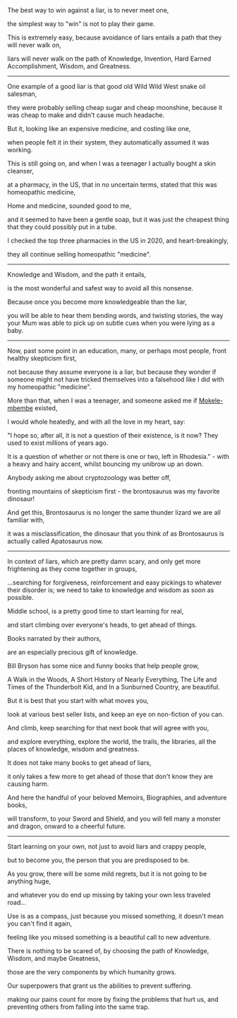 The best way to win against a liar, is to never meet one,

the simplest way to "win" is not to play their game.

This is extremely easy, because avoidance of liars entails a path that they will never walk on,

liars will never walk on the path of Knowledge, Invention, Hard Earned Accomplishment, Wisdom, and Greatness.

---

One example of a good liar is that good old Wild Wild West snake oil salesman,

they were probably selling cheap sugar and cheap moonshine, because it was cheap to make and didn't cause much headache.

But it, looking like an expensive medicine, and costing like one,

when people felt it in their system, they automatically assumed it was working.

This is still going on, and when I was a teenager I actually bought a skin cleanser,

at a pharmacy, in the US, that in no uncertain terms, stated that this was homeopathic medicine,

Home and medicine, sounded good to me,

and it seemed to have been a gentle soap, but it was just the cheapest thing that they could possibly put in a tube.

I checked the top three pharmacies in the US in 2020, and heart-breakingly,

they all continue selling homeopathic "medicine".

---

Knowledge and Wisdom, and the path it entails,

is the most wonderful and safest way to avoid all this nonsense.

Because once you become more knowledgeable than the liar,

you will be able to hear them bending words, and twisting stories, the way your Mum was able to pick up on subtle cues when you were lying as a baby.

---

Now, past some point in an education, many, or perhaps most people, front healthy skepticism first,

not because they assume everyone is a liar, but because they wonder if someone might not have tricked themselves into a falsehood like I did with my homeopathic "medicine".

More than that, when I was a teenager, and someone asked me if [Mokele-mbembe](https://en.wikipedia.org/wiki/Mokele-mbembe) existed,

I would whole heatedly, and with all the love in my heart, say:

"I hope so, after all, it is not a question of their existence, is it now? They used to exist millions of years ago.

It is a question of whether or not there is one or two, left in Rhodesia." - with a heavy and hairy accent, whilst bouncing my unibrow up an down.

Anybody asking me about cryptozoology was better off,

fronting mountains of skepticism first - the brontosaurus was my favorite dinosaur!

And get this, Brontosaurus is no longer the same thunder lizard we are all familiar with,

it was a misclassification, the dinosaur that you think of as Brontosaurus is actually called Apatosaurus now.

---

In context of liars, which are pretty damn scary, and only get more frightening as they come together in groups,

...searching for forgiveness, reinforcement and easy pickings to whatever their disorder is; we need to take to knowledge and wisdom as soon as possible.

Middle school, is a pretty good time to start learning for real,

and start climbing over everyone's heads, to get ahead of things.

Books narrated by their authors,

are an especially precious gift of knowledge.

Bill Bryson has some nice and funny books that help people grow,

A Walk in the Woods, A Short History of Nearly Everything, The Life and Times of the Thunderbolt Kid, and In a Sunburned Country, are beautiful.

But it is best that you start with what moves you,

look at various best seller lists, and keep an eye on non-fiction of you can.

And climb, keep searching for that next book that will agree with you,

and explore everything, explore the world, the trails, the libraries, all the places of knowledge, wisdom and greatness.

It does not take many books to get ahead of liars,

it only takes a few more to get ahead of those that don't know they are causing harm.

And here the handful of your beloved Memoirs, Biographies, and adventure books,

will transform, to your Sword and Shield, and you will fell many a monster and dragon, onward to a cheerful future.

---

Start learning on your own, not just to avoid liars and crappy people,

but to become you, the person that you are predisposed to be.

As you grow, there will be some mild regrets, but it is not going to be anything huge,

and whatever you do end up missing by taking your own less traveled road...

Use is as a compass, just because you missed something, it doesn't mean you can't find it again,

feeling like you missed something is a beautiful call to new adventure.

There is nothing to be scared of, by choosing the path of Knowledge, Wisdom, and maybe Greatness,

those are the very components by which humanity grows.

Our superpowers that grant us the abilities to prevent suffering.

making our pains count for more by fixing the problems that hurt us, and preventing others from falling into the same trap.
